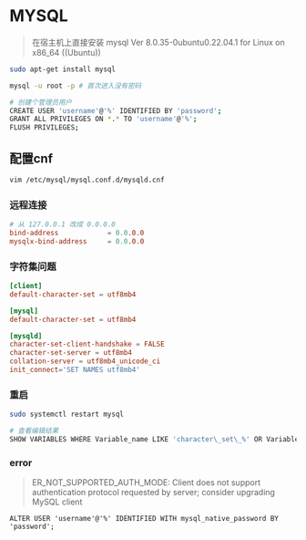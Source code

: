 # MYSQL

> 在宿主机上直接安装
> mysql  Ver 8.0.35-0ubuntu0.22.04.1 for Linux on x86_64 ((Ubuntu))

```bash
sudo apt-get install mysql

mysql -u root -p # 首次进入没有密码

# 创建个管理员用户
CREATE USER 'username'@'%' IDENTIFIED BY 'password';
GRANT ALL PRIVILEGES ON *.* TO 'username'@'%';
FLUSH PRIVILEGES;
```

## 配置cnf

```bash
vim /etc/mysql/mysql.conf.d/mysqld.cnf
```


### 远程连接

```conf
# 从 127.0.0.1 改成 0.0.0.0
bind-address            = 0.0.0.0
mysqlx-bind-address     = 0.0.0.0
```


### 字符集问题


```conf
[client]
default-character-set = utf8mb4

[mysql]
default-character-set = utf8mb4

[mysqld]
character-set-client-handshake = FALSE
character-set-server = utf8mb4
collation-server = utf8mb4_unicode_ci
init_connect='SET NAMES utf8mb4'
```

### 重启
```bash
sudo systemctl restart mysql

# 查看编辑结果
SHOW VARIABLES WHERE Variable_name LIKE 'character\_set\_%' OR Variable_name LIKE 'collation%';
```

### error

> ER_NOT_SUPPORTED_AUTH_MODE: Client does not support authentication protocol requested by server; consider upgrading MySQL client

```
ALTER USER 'username'@'%' IDENTIFIED WITH mysql_native_password BY 'password';
```



